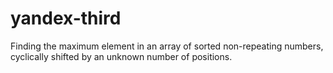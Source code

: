 # yandex-third
Finding the maximum element in an array of sorted non-repeating numbers, cyclically shifted by an unknown number of positions.
